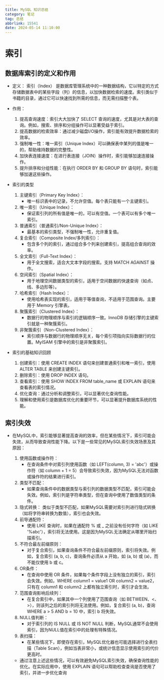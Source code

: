 ```yaml
---
title: MySQL 知识总结
category: 笔记
tag: 总结
abbrlink: 15541
date: 2024-05-14 11:10:00
---
```


# 索引

## 数据库索引的定义和作用
- 定义： 索引（Index） 是数据库管理系统中的一种数据结构，它以特定的方式存储数据表中的某些字段（列）的信息，以加快数据检索的速度。索引类似于书籍的目录，通过它可以快速找到所需的信息，而无需扫描整个表。

- 作用：

    1. 提高查询速度：索引大大加快了 SELECT 查询的速度，尤其是对大表的查询。例如，搜索、排序和分组操作可以显著受益于索引。
    2. 提高数据的检索效率：通过减少磁盘I/O操作，索引能有效提升数据检索的效率。
    3. 强制唯一性：唯一索引（Unique Index）可以确保表中某列的值是唯一的，帮助维持数据的完整性。
    4. 加快表连接速度：在进行表连接（JOIN）操作时，索引能够加速连接操作。
    5. 提升排序和分组性能：在执行 ORDER BY 和 GROUP BY 语句时，索引能够加速这些操作。

- 索引的类型
    1. 主键索引（Primary Key Index）：
        - 唯一标识表中的记录，不允许空值。每个表只能有一个主键索引。
    2. 唯一索引（Unique Index）：
        - 保证索引列的所有值是唯一的，可以有空值。一个表可以有多个唯一索引。
    3. 普通索引（普通索引/Non-Unique Index）：
        - 最基本的索引类型，不强制唯一性，允许重复值。
    4. 复合索引（Composite Index/多列索引）：
        - 包含多个列的索引，通过组合多个列来创建索引，提高组合查询的效率。
    5. 全文索引（Full-Text Index）：
        - 用于全文搜索，适合大文本字段的搜索。支持 MATCH AGAINST 操作。
    6. 空间索引（Spatial Index）：
        - 用于地理空间数据类型的索引，适用于空间数据的快速查询（如点、线、多边形等）。
    7. 哈希索引（Hash Index）：
        - 使用哈希表实现的索引，适用于等值查询，不适用于范围查询。主要用于 Memory 引擎表。
    8. 聚簇索引（Clustered Index）：
        - 数据行的物理顺序与索引的逻辑顺序一致。InnoDB 存储引擎的主键索引就是一种聚簇索引。
    9. 非聚簇索引（Non-Clustered Index）：
        - 索引顺序与数据行的物理顺序无关，每个索引项指向实际数据行的位置。MyISAM 引擎中的索引是非聚簇索引。

- 索引的基础知识回顾
    1. 创建索引：使用 CREATE INDEX 语句来创建普通索引和唯一索引，使用 ALTER TABLE 来创建主键索引。
    2. 删除索引：使用 DROP INDEX 语句。
    3. 查看索引：使用 SHOW INDEX FROM table_name 或 EXPLAIN 语句来查看表的索引情况。
    4. 优化查询：通过分析和调整索引，可以显著优化查询性能。
    5. 理解和使用索引是数据库优化的重要环节，可以显著提升数据库系统的性能。

## 索引失效
- 在MySQL中，索引能够显著提高查询的效率，但在某些情况下，索引可能会失效，从而导致查询性能下降。以下是一些常见的MySQL索引失效场景及其原因：

    1. 使用函数或操作符：
        - 在查询条件中对索引列使用函数（如 LEFT(column, 3) = 'abc'）或操作符（如 column + 1 = 5）会导致索引失效，因为MySQL无法对函数或操作符的结果进行索引。
    2. 类型不匹配：
        - 如果查询条件中的数据类型与索引列的数据类型不匹配，索引可能会失效。例如，索引列是字符串类型，但在查询中使用了数值类型的条件。
    3. 隐式转换：
    类似于类型不匹配，如果MySQL需要对索引列进行隐式转换（如将字符串转换为数值），索引也会失效。
    4. 前导通配符：
        - 使用 LIKE 查询时，如果在通配符 % 或 _ 之前没有任何字符（如 LIKE '%abc'），索引将无法使用。这是因为MySQL无法确定从哪里开始扫描索引。
    5. 不符合最左前缀原则：
        - 对于复合索引，如果查询条件不符合最左前缀原则，索引将失效。例如，复合索引 (a, b, c)，查询条件必须从 a 开始，如 (a, b) 或 (a)，而不能仅使用 b 或 c。
    6. OR条件：
        - 在查询中使用 OR 条件，如果每个条件字段上没有独立的索引，索引会失效。例如，WHERE column1 = value1 OR column2 = value2，只有在 column1 和 column2 上都有独立索引时，索引才会生效。
    7. 范围查询影响后续列：
        - 在复合索引中，如果其中一个列使用了范围查询（如 BETWEEN、<、>），则该列之后的索引列将无法使用。例如，复合索引 (a, b)，查询 WHERE a > 5 AND b = 10 中，索引 b 将失效。
    8. NULL值判断：
        - 对于索引列的 IS NULL 或 IS NOT NULL 判断，MySQL通常不会使用索引，因为NULL值在索引中的处理有特殊情况。
    9. 表扫描：
        - 在某些情况下，即使存在索引，MySQL优化器也可能选择进行全表扫描（Table Scan），例如当表非常小，或统计信息显示使用索引的代价更高时。
    
    - 通过注意上述这些情况，可以有效避免MySQL索引失效，确保查询性能的优化。在实际应用中，使用 EXPLAIN 语句可以帮助检查查询是否使用了索引，并进一步优化查询
